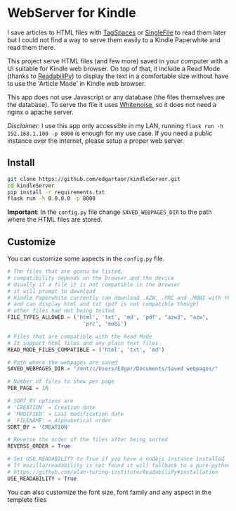 # WebServer for Kindle

I save articles to HTML files with  [TagSpaces](https://github.com/tagspaces/browser-extensions) or [SingleFile](https://github.com/gildas-lormeau/SingleFile) to read them later but I could not find a way to serve them easily to a Kindle Paperwhite and read them there. 

This project serve HTML files (and few more) saved in your computer with a UI suitable for Kindle web browser. On top of that, it include a Read Mode (thanks to [ReadabiliPy](https://github.com/alan-turing-institute/ReadabiliPy))  to display the text in a comfortable size without have to use the 'Article Mode' in Kindle web browser.

This app does not use Javascript or any database (the files themselves are the database). To serve the file it uses [Whitenoise](https://whitenoise.evans.io/en/stable/#), so it does not need a nginx o apache server.

*Disclaimer*: I use this app only accessible in my LAN, running
`flask run -h 192.168.1.100 -p 8000` is enough for my use case. If  you need a public instance over the Internet, please setup a proper web server.

## Install

```bash
git clone https://github.com/edgartaor/kindleServer.git
cd kindleServer
pip install -r requirements.txt
flask run -h 0.0.0.0 -p 8000
```
**Important**: In the `config.py` file change `SAVED_WEBPAGES_DIR` to the path where the HTML files are stored.


## Customize
You can customize some aspects in the `config.py` file. 

```python
# The files that are gonna be listed, 
# compatibility depends on the browser and the device
# Usually if a file it is not compatible in the browser
# it will prompt to download 
# Kindle Paperwhite currently can download .AZW, .PRC and .MOBI with the web browser
# and can display html and txt (pdf is not compatible though)
# other files had not being tested
FILE_TYPES_ALLOWED = ('html', 'txt', 'md', 'pdf', "azw3", "azw",
                        'prc', 'mobi')

# Files that are compatible with the Read Mode
# It support html files and any plain text files
READ_MODE_FILES_COMPATIBLE = ('html', 'txt', 'md')

# Path where the webpages are saved
SAVED_WEBPAGES_DIR = "/mnt/c/Users/Edgar/Documents/Saved webpages/"

# Number of files to show per page
PER_PAGE = 10

# SORT_BY options are 
# 'CREATION' = Creation date
# 'MODIFIED' = Last modification date
# 'FILENAME' = Alphabetical order
SORT_BY = 'CREATION'

# Reverse the order of the files after being sorted
REVERSE_ORDER = True

# Set USE_READABILITY to True if you have a nodejs instance installed
# If mozilla/readability is not found it will fallback to a pure-python parser included in ReadabiliPy
# https://github.com/alan-turing-institute/ReadabiliPy#installation 
USE_READABILITY = True


```

You can also customize the font size, font family and any aspect in the templete files

